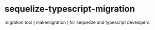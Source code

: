 # sequelize-typescript-migration
migration tool ( makemigration ) for sequelize and typescript developers.

